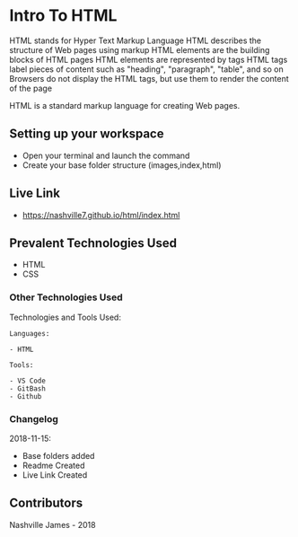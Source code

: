# Intro To HTML

HTML stands for Hyper Text Markup Language
HTML describes the structure of Web pages using markup
HTML elements are the building blocks of HTML pages
HTML elements are represented by tags
HTML tags label pieces of content such as "heading", "paragraph", "table", and so on
Browsers do not display the HTML tags, but use them to render the content of the page


HTML is a standard markup language for creating Web pages.

## Setting up your workspace

- Open your terminal and launch the command
- Create your base folder structure (images,index,html)

## Live Link
- https://nashville7.github.io/html/index.html

## Prevalent Technologies Used

 - HTML
 - CSS


### Other Technologies Used

Technologies and Tools Used:

```
Languages:

- HTML

```
```
Tools:

- VS Code
- GitBash
- Github

```

### Changelog

2018-11-15:
- Base folders added
- Readme Created
- Live Link Created

## Contributors

Nashville James - 2018
